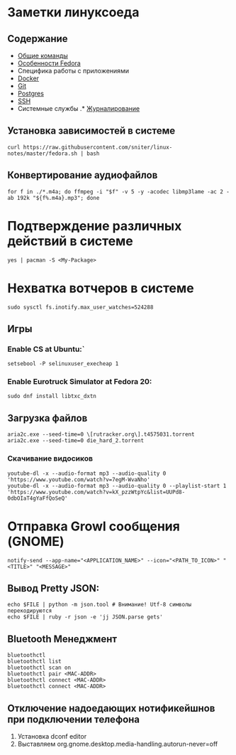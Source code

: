 # Заметки линуксоеда

## Содержание

* [Общие команды](./linux.md)
* [Особенности Fedora](./fedora.md)
* Специфика работы с приложениями
*  [Docker](./docker.md)
*  [Git](./git.md)
*  [Postgres](./postgres.md)
*  [SSH](./ssh.md)
* Системные службы
.* [Журналирование](./journalctl.md)

## Установка зависимостей в системе

```
curl https://raw.githubusercontent.com/sniter/linux-notes/master/fedora.sh | bash
```

## Конвертирование аудиофайлов
```
for f in ./*.m4a; do ffmpeg -i "$f" -v 5 -y -acodec libmp3lame -ac 2 -ab 192k "${f%.m4a}.mp3"; done
```

# Подтверждение различных действий в системе 

```
yes | pacman -S <My-Package>
```

# Нехватка вотчеров в системе

```
sudo sysctl fs.inotify.max_user_watches=524288
```

## Игры

### Enable CS at Ubuntu:`

```
setsebool -P selinuxuser_execheap 1
```

### Enable Eurotruck Simulator at Fedora 20:

```
sudo dnf install libtxc_dxtn
```

## Загрузка файлов

```
aria2c.exe --seed-time=0 \[rutracker.org\].t4575031.torrent
aria2c.exe --seed-time=0 die_hard_2.torrent
```

### Cкачивание видосиков

```
youtube-dl -x --audio-format mp3 --audio-quality 0 'https://www.youtube.com/watch?v=7egM-WvaNho'
youtube-dl -x --audio-format mp3 --audio-quality 0 --playlist-start 1 'https://www.youtube.com/watch?v=kX_pzzWtpYc&list=UUPd8-0dbOIaT4gYaFfQoSeQ'
```

# Отправка Growl сообщения (GNOME)

```
notify-send --app-name="<APPLICATION_NAME>" --icon="<PATH_TO_ICON>" "<TITLE>" "<MESSAGE>"
```

## Вывод Pretty JSON:

```
echo $FILE | python -m json.tool # Внимание! Utf-8 символы перекодируются
echo $FILE | ruby -r json -e 'jj JSON.parse gets'
```

## Bluetooth Менеджмент

```
bluetoothctl
bluetoothctl list
bluetoothctl scan on
bluetoothctl pair <MAC-ADDR>
bluetoothctl connect <MAC-ADDR>
bluetoothctl connect <MAC-ADDR>
```


## Отключение надоедающих нотификейшнов при подключении телефона

1. Установка dconf editor
2. Выставляем org.gnome.desktop.media-handling.autorun-never=off






	
